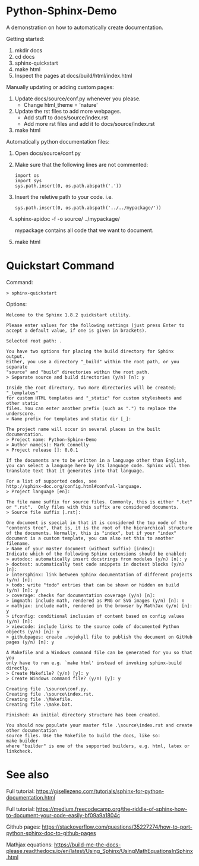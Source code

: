 # Python-Sphinx-Demo
A demonstration on how to automatically create documentation.

Getting started:
1. mkdir docs
2. cd docs
3. sphinx-quickstart
4. make html
5. Inspect the pages at docs/build/html/index.html

Manually updating or adding custom pages:
1. Update docs/source/conf.py whenever you please.
	* Change html_theme = 'nature'
2. Update the rst files to add more webpages.
	* Add stuff to docs/source/index.rst
	* Add more rst files and add it to docs/source/index.rst
3. make html

Automatically python documentation files:
1. Open docs/source/conf.py
2. Make sure that the following lines are not commented:
	```
	import os
	import sys
	sys.path.insert(0, os.path.abspath('.'))
	```
3. Insert the reletive path to your code.
i.e.
	```
	sys.path.insert(0, os.path.abspath('../../mypackage/'))
	```
4. sphinx-apidoc -f -o source/ ../mypackage/

	mypackage contains all code that we want to document.
5. make html


# Quickstart Command

Command:

	> sphinx-quickstart

Options:

	Welcome to the Sphinx 1.8.2 quickstart utility.

	Please enter values for the following settings (just press Enter to
	accept a default value, if one is given in brackets).

	Selected root path: .

	You have two options for placing the build directory for Sphinx output.
	Either, you use a directory "_build" within the root path, or you separate
	"source" and "build" directories within the root path.
	> Separate source and build directories (y/n) [n]: y

	Inside the root directory, two more directories will be created; "_templates"
	for custom HTML templates and "_static" for custom stylesheets and other static
	files. You can enter another prefix (such as ".") to replace the underscore.
	> Name prefix for templates and static dir [_]:

	The project name will occur in several places in the built documentation.
	> Project name: Python-Sphinx-Demo
	> Author name(s): Mark Connelly
	> Project release []: 0.0.1

	If the documents are to be written in a language other than English,
	you can select a language here by its language code. Sphinx will then
	translate text that it generates into that language.

	For a list of supported codes, see
	http://sphinx-doc.org/config.html#confval-language.
	> Project language [en]:

	The file name suffix for source files. Commonly, this is either ".txt"
	or ".rst".  Only files with this suffix are considered documents.
	> Source file suffix [.rst]:

	One document is special in that it is considered the top node of the
	"contents tree", that is, it is the root of the hierarchical structure
	of the documents. Normally, this is "index", but if your "index"
	document is a custom template, you can also set this to another filename.
	> Name of your master document (without suffix) [index]:
	Indicate which of the following Sphinx extensions should be enabled:
	> autodoc: automatically insert docstrings from modules (y/n) [n]: y
	> doctest: automatically test code snippets in doctest blocks (y/n) [n]:
	> intersphinx: link between Sphinx documentation of different projects (y/n) [n]:
	> todo: write "todo" entries that can be shown or hidden on build (y/n) [n]: y
	> coverage: checks for documentation coverage (y/n) [n]:
	> imgmath: include math, rendered as PNG or SVG images (y/n) [n]: n
	> mathjax: include math, rendered in the browser by MathJax (y/n) [n]: y
	> ifconfig: conditional inclusion of content based on config values (y/n) [n]:
	> viewcode: include links to the source code of documented Python objects (y/n) [n]: y
	> githubpages: create .nojekyll file to publish the document on GitHub pages (y/n) [n]: y

	A Makefile and a Windows command file can be generated for you so that you
	only have to run e.g. `make html' instead of invoking sphinx-build
	directly.
	> Create Makefile? (y/n) [y]: y
	> Create Windows command file? (y/n) [y]: y

	Creating file .\source\conf.py.
	Creating file .\source\index.rst.
	Creating file .\Makefile.
	Creating file .\make.bat.

	Finished: An initial directory structure has been created.

	You should now populate your master file .\source\index.rst and create other documentation
	source files. Use the Makefile to build the docs, like so:
	make builder
	where "builder" is one of the supported builders, e.g. html, latex or linkcheck.

# See also
Full tutorial: https://gisellezeno.com/tutorials/sphinx-for-python-documentation.html

Full tutorial: https://medium.freecodecamp.org/the-riddle-of-sphinx-how-to-document-your-code-easily-bf09a9a1804c

Github pages: https://stackoverflow.com/questions/35227274/how-to-port-python-sphinx-doc-to-github-pages

Mathjax equations: https://build-me-the-docs-please.readthedocs.io/en/latest/Using_Sphinx/UsingMathEquationsInSphinx.html
